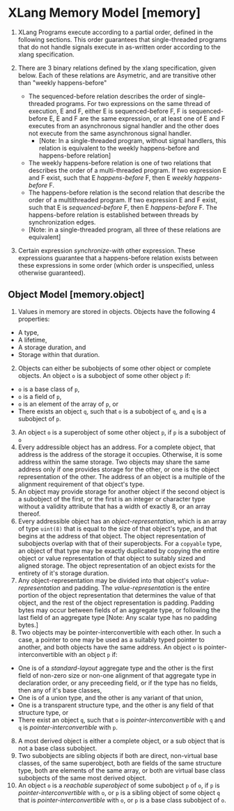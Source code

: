 # XLang Memory Model [memory]

1. XLang Programs execute according to a partial order, defined in the following sections. This order guarantees that single-threaded programs that do not handle signals execute in as-written order according to the xlang specification. 

2. There are 3 binary relations defined by the xlang specification, given below. Each of these relations are Asymetric, and are transitive other than "weekly happens-before"
    * The sequenced-before relation describes the order of single-threaded programs. For two expressions on the same thread of execution, E and F, either E is sequenced-before F, F is sequenced-before E, E and F are the same expression, or at least one of E and F executes from an asynchronous signal handler and the other does not execute from the same asynchronous signal handler.
        * [Note: In a single-threaded program, without signal handlers, this relation is equivalent to the weekly happens-before and happens-before relation]
    * The weekly happens-before relation is one of two relations that describes the order of a multi-threaded program. If two expression E and F exist, such that E *happens-before* F, then E *weekly happens-before* F. 
    * The happens-before relation is the second relation that describe the order of a multithreaded program. If two expression E and F exist, such that E is *sequenced-before* F, then E *happens-before* F. The happens-before relation is established between threads by synchronization edges.
    * [Note: in a single-threaded program, all three of these relations are equivalent]

3. Certain expression *synchronize-with* other expression. These expressions guarantee that a happens-before relation exists between these expressions in some order (which order is unspecified, unless otherwise guaranteed). 


## Object Model [memory.object]

1. Values in memory are stored in objects. Objects have the following 4 properties:
* A type,
* A lifetime,
* A storage duration, and
* Storage within that duration.
2. Objects can either be subobjects of some other object or complete objects. An object `o` is a subobject of some other object `p` if:
* `o` is a base class of `p`,
* `o` is a field of `p`,
* `o` is an element of the array of `p`, or
* There exists an object `q`, such that `o` is a subobject of `q`, and `q` is a subobject of `p`.
3. An object `o` is a superobject of some other object `p`, if `p` is a subobject of `o`
3. Every addressible object has an address. For a complete object, that address is the address of the storage it occupies. Otherwise, it is some address within the same storage. Two objects may share the same address only if one provides storage for the other, or one is the object representation of the other. The address of an object is a multiple of the alignment requirement of that object's type.
4. An object may provide storage for another object if the second object is a subobject of the first, or the first is an integer or character type without a validity attribute that has a width of exactly 8, or an array thereof.
5. Every addressible object has an *object-representation*, which is an array of type `uint(8)` that is equal to the size of that object's type, and that begins at the address of that object. The object representation of subobjects overlap with that of their superobjects. For a `copyable` type, an object of that type may be exactly duplicated by copying the entire object or value representation of that object to suitably sized and aligned storage. The object representation of an object exists for the entirety of it's storage duration.
6. Any object-representation may be divided into that object's *value-representation* and padding. The *value-representation* is the entire portion of the object representation that determines the value of that object, and the rest of the object representation is padding. Padding bytes may occur between fields of an aggregate type, or following the last field of an aggregate type [Note: Any scalar type has no padding bytes.]
7. Two objects may be pointer-interconvertible with each other. In such a case, a pointer to one may be used as a suitably typed pointer to another, and both objects have the same address. An object `o` is pointer-interconvertible with an object `p` if:
* One is of a *standard-layout* aggregate type and the other is the first field of non-zero size or non-one alignment of that aggregate type in declaration order, or any preceeding field, or if the type has no fields, then any of it's base classes, 
* One is of a union type, and the other is any variant of that union, 
* One is a transparent structure type, and the other is any field of that structure type, or
* There exist an object `q`, such that `o` is *pointer-interconvertible* with `q` and `q` is *pointer-interconvertible* with `p`.
8. A most derived object is either a complete object, or a sub object that is not a base class subobject.
9. Two subobjects are sibling objects if both are direct, non-virtual base classes, of the same superobject, both are fields of the same structure type, both are elements of the same array, or both are virtual base class subobjects of the same most derived object.
10. An object `o` is a *reachable superobject* of some subobject `p` of `o`, if `p` is *pointer-interconvertible* with `o`, or `p` is a sibling object of some object `q` that is *pointer-interconvertible* with `o`, or `p` is a base class subobject of `o`.